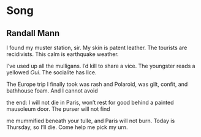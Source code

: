 # Song
## Randall Mann
I found my muster station, sir.
My skin is patent leather.
The tourists are recidivists.
This calm is earthquake weather.

I’ve used up all the mulligans.
I’d kill to share a vice.
The youngster reads a yellowed _Oui_.
The socialite has lice.

The Europe trip I finally took
was rash and Polaroid,
was gilt, confit, and bathhouse foam.
And I cannot avoid

the end: I will not die in Paris,
won’t rest for good behind
a painted mausoleum door.
The purser will not find

me mummified beneath your tulle,
and Paris will not burn.
Today is Thursday, so I’ll die.
Come help me pick my urn.